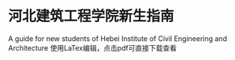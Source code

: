 # 河北建筑工程学院新生指南
A guide for new students of Hebei Institute of Civil Engineering and Architecture
使用LaTex编辑，点击pdf可直接下载查看
